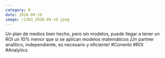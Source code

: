 ```yaml
--- 
category: B 
date: 2018-09-19 
image: /1363_2018-09-19.jpeg 
--- 
```


Un plan de medios bien hecho, pero sin modelos, puede llegar a tener un ROI un 10% menor que si se aplican modelos matemáticos ¡Un partner analítico, independiente, es necesario y eficiente! #Conento #ROI #Analytics